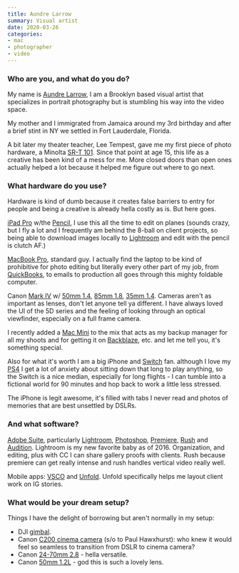 ```yaml
---
title: Aundre Larrow
summary: Visual artist 
date: 2020-03-26
categories:
- mac
- photographer
- video
---
```


### Who are you, and what do you do?

My name is [Aundre Larrow](https://www.aundrelarrow.com/ "Aundre's website."), I am a Brooklyn based visual artist that specializes in portrait photography but is stumbling his way into the video space.

My mother and I immigrated from Jamaica around my 3rd birthday and after a brief stint in NY we settled in Fort Lauderdale, Florida.

A bit later my theater teacher, Lee Tempest, gave me my first piece of photo hardware, a Minolta [SR-T 101][sr-t-101]. Since that point at age 15, this life as a creative has been kind of a mess for me. More closed doors than open ones actually helped a lot because it helped me figure out where to go next.

### What hardware do you use?

Hardware is kind of dumb because it creates false barriers to entry for people and being a creative is already hella costly as is. But here goes.

[iPad Pro][ipad-pro] w/the [Pencil][], I use this all the time to edit on planes (sounds crazy, but I fly a lot and I frequently am behind the 8-ball on client projects, so being able to download images locally to [Lightroom][lightroom-ios] and edit with the pencil is clutch AF.)

[MacBook Pro][macbook-pro], standard guy. I actually find the laptop to be kind of prohibitive for photo editing but literally every other part of my job, from [QuickBooks][], to emails to production all goes through this mighty foldable computer.

Canon [Mark IV][eos-5d-mark-iv] w/ [50mm 1.4][ef-50mm-f1.4-usm], [85mm 1.8][ef-85mm-f1.8-usm], [35mm 1.4][ef-35mm-f1.4l-usm]. Cameras aren't as important as lenses, don't let anyone tell ya different. I have always loved the UI of the 5D series and the feeling of looking through an optical viewfinder, especially on a full frame camera.

I recently added a [Mac Mini][mac-mini] to the mix that acts as my backup manager for all my shoots and for getting it on [Backblaze][], etc. and let me tell you, it's something special.

Also for what it's worth I am a big iPhone and [Switch][switch.2] fan. although I love my [PS4][] I get a lot of anxiety about sitting down that long to play anything, so the Switch is a nice median, especially for long flights - I can tumble into a fictional world for 90 minutes and hop back to work a little less stressed.

The iPhone is legit awesome, it's filled with tabs I never read and photos of memories that are best unsettled by DSLRs.

### And what software?

[Adobe Suite][creative-suite], particularly [Lightroom][], [Photoshop][], [Premiere][], [Rush][premiere-rush] and [Audition][]. Lightroom is my new favorite baby as of 2016. Organization, and editing, plus with CC I can share gallery proofs with clients. Rush because premiere can get really intense and rush handles vertical video really well.

Mobile apps: [VSCO][vsco-ios] and [Unfold][unfold-ios]. Unfold specifically helps me layout client work on IG stories.

### What would be your dream setup?

Things I have the delight of borrowing but aren't normally in my setup:

- DJI [gimbal][ronin-s].
- Canon [C200 cinema camera][eos-c200] (s/o to Paul Hawxhurst): who knew it would feel so seamless to transition from DSLR to cinema camera?
- Canon [24-70mm 2.8][ef-24-70mm-f2.8l-usm] - hella versatile.
- Canon [50mm 1.2L][ef-50mm-f1.2l-usm] - god this is such a lovely lens.

[audition]: https://creative.adobe.com/products/audition "An audio editing software suite."
[backblaze]: https://www.backblaze.com/cloud-backup.html "Online backup."
[creative-suite]: https://www.adobe.com/creativecloud.html "A collection of design tools."
[ef-24-70mm-f2.8l-usm]: http://usa.canon.com/cusa/consumer/products/cameras/ef_lens_lineup/ef_24_70mm_f_2_8l_usm "A zoom lens for cameras."
[ef-35mm-f1.4l-usm]: https://www.usa.canon.com/cusa/consumer/products/cameras/ef_lens_lineup/ef_35mm_f_1_4l_usm "A wide angle lens for DSLRs."
[ef-50mm-f1.2l-usm]: http://usa.canon.com/cusa/consumer/products/cameras/ef_lens_lineup/ef_50mm_f_1_2l_usm "A standard and medium telephoto camera lens."
[ef-50mm-f1.4-usm]: https://www.usa.canon.com/cusa/support/consumer/eos_slr_camera_systems/lenses/ef_50mm_f_1_4_usm "A lens for SLR cameras."
[ef-85mm-f1.8-usm]: http://usa.canon.com/cusa/consumer/products/cameras/ef_lens_lineup/ef_85mm_f_1_8_usm "A telephoto lens."
[eos-5d-mark-iv]: https://www.usa.canon.com/internet/portal/us/home/products/details/cameras/dslr/eos-5d-mark-iv "A 30.4 megapixel DSLR."
[eos-c200]: https://www.usa.canon.com/internet/portal/us/home/products/details/cameras/cinema-eos/eos-c200 "A digital cinema camera."
[ipad-pro]: https://en.wikipedia.org/wiki/IPad_Pro "An iOS tablet."
[lightroom-ios]: https://itunes.apple.com/gb/app/adobe-photoshop-lightroom/id804177739 "A photo editing and management app."
[lightroom]: https://www.adobe.com/products/photoshop-lightroom.html "Photo management and editing software."
[mac-mini]: https://www.apple.com/mac-mini/ "A small desktop computer."
[macbook-pro]: https://www.apple.com/macbook-pro/ "A laptop."
[pencil]: https://www.fiftythree.com/pencil "An iPad stylus."
[photoshop]: https://www.adobe.com/products/photoshop.html "A bitmap image editor."
[premiere-rush]: https://www.adobe.com/products/premiere-rush.html "Software for editing and sharing videos."
[premiere]: https://www.adobe.com/products/premiere.html "A video editing suite."
[ps4]: http://us.playstation.com/ps4/index.htm "A shiny gaming console from Sony."
[quickbooks]: https://quickbooks.intuit.com/ "Business accounting software for Windows."
[ronin-s]: https://www.dji.com/us/ronin-s/ "A gimbal."
[sr-t-101]: https://en.wikipedia.org/wiki/Minolta_SR-T_101 "A 35mm SLR."
[switch.2]: https://www.nintendo.com/switch/ "A gaming console."
[unfold-ios]: https://apps.apple.com/us/app/unfold-story-templates/id1247275033 "An app for storyboarding videos and photos."
[vsco-ios]: https://apps.apple.com/app/vsco-cam/id588013838 "A camera app."
